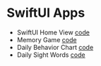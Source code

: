 # SwiftUI Apps

- SwiftUI Home View [code](https://github.com/calebrwells/100-Days-of-Swift-Code-2020/tree/master/SwiftUI/SwiftUI%20Netflix)
- Memory Game [code](https://github.com/calebrwells/100-Days-of-Swift-Code-2020/tree/master/SwiftUI/Memory%20Game)
- Daily Behavior Chart [code](https://github.com/calebrwells/100-Days-of-Swift-Code-2020/tree/master/SwiftUI/Daily%20Behavior%20Chart)
- Daily Sight Words [code](https://github.com/calebrwells/100-Days-of-Swift-Code-2020/tree/master/SwiftUI/Flashcard%20App)

